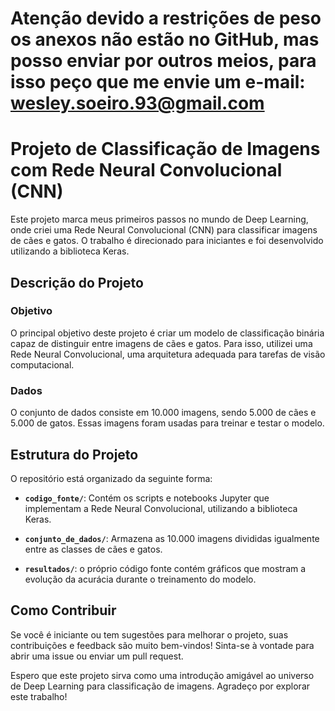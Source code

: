# Atenção devido a restrições de peso os anexos não estão no GitHub, mas posso enviar por outros meios, para isso peço que me envie um e-mail: wesley.soeiro.93@gmail.com

# Projeto de Classificação de Imagens com Rede Neural Convolucional (CNN)

Este projeto marca meus primeiros passos no mundo de Deep Learning, onde criei uma Rede Neural Convolucional (CNN) para classificar imagens de cães e gatos. O trabalho é direcionado para iniciantes e foi desenvolvido utilizando a biblioteca Keras.

## Descrição do Projeto

### Objetivo
O principal objetivo deste projeto é criar um modelo de classificação binária capaz de distinguir entre imagens de cães e gatos. Para isso, utilizei uma Rede Neural Convolucional, uma arquitetura adequada para tarefas de visão computacional.

### Dados
O conjunto de dados consiste em 10.000 imagens, sendo 5.000 de cães e 5.000 de gatos. Essas imagens foram usadas para treinar e testar o modelo.

## Estrutura do Projeto

O repositório está organizado da seguinte forma:

- **`codigo_fonte/`**: Contém os scripts e notebooks Jupyter que implementam a Rede Neural Convolucional, utilizando a biblioteca Keras.

- **`conjunto_de_dados/`**: Armazena as 10.000 imagens divididas igualmente entre as classes de cães e gatos.

- **`resultados/`**: o próprio código fonte contém gráficos que mostram a evolução da acurácia durante o treinamento do modelo.


## Como Contribuir

Se você é iniciante ou tem sugestões para melhorar o projeto, suas contribuições e feedback são muito bem-vindos! Sinta-se à vontade para abrir uma issue ou enviar um pull request.

Espero que este projeto sirva como uma introdução amigável ao universo de Deep Learning para classificação de imagens. Agradeço por explorar este trabalho!
